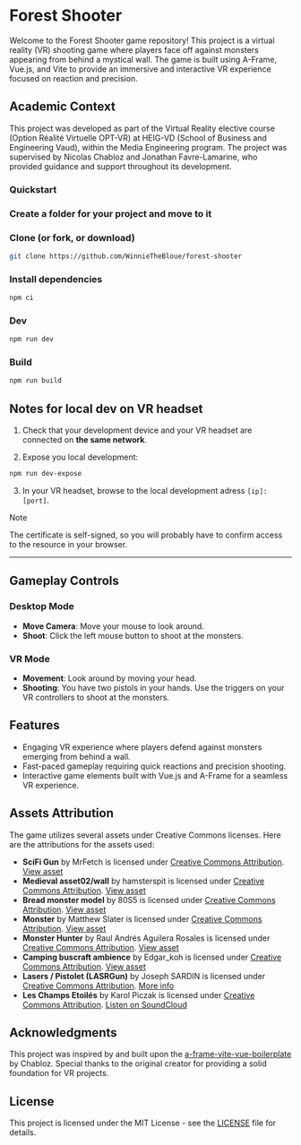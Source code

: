 # Forest Shooter

Welcome to the Forest Shooter game repository! This project is a virtual reality (VR) shooting game where players face off against monsters appearing from behind a mystical wall. The game is built using A-Frame, Vue.js, and Vite to provide an immersive and interactive VR experience focused on reaction and precision.

## Academic Context

This project was developed as part of the Virtual Reality elective course (Option Réalité Virtuelle OPT-VR) at HEIG-VD (School of Business and Engineering Vaud), within the Media Engineering program. The project was supervised by Nicolas Chabloz and Jonathan Favre-Lamarine, who provided guidance and support throughout its development.

### Quickstart

### Create a folder for your project and move to it

### Clone (or fork, or download)

```sh
git clone https://github.com/WinnieTheBloue/forest-shooter
```

### Install dependencies

```sh
npm ci
```

### Dev

```sh
npm run dev
```

### Build

```sh
npm run build
```

## Notes for local dev on VR headset

1. Check that your development device and your VR headset are connected on **the same network**.

2. Expose you local development:

```sh
npm run dev-expose
```

3. In your VR headset, browse to the local development adress `[ip]:[port]`.

> [!NOTE]
> The certificate is self-signed, so you will probably have to confirm access to the resource in your browser.

---

## Gameplay Controls

### Desktop Mode

- **Move Camera**: Move your mouse to look around.
- **Shoot**: Click the left mouse button to shoot at the monsters.

### VR Mode

- **Movement**: Look around by moving your head.
- **Shooting**: You have two pistols in your hands. Use the triggers on your VR controllers to shoot at the monsters.

## Features

- Engaging VR experience where players defend against monsters emerging from behind a wall.
- Fast-paced gameplay requiring quick reactions and precision shooting.
- Interactive game elements built with Vue.js and A-Frame for a seamless VR experience.

## Assets Attribution

The game utilizes several assets under Creative Commons licenses. Here are the attributions for the assets used:

- **SciFi Gun** by MrFetch is licensed under [Creative Commons Attribution](http://creativecommons.org/licenses/by/4.0/). [View asset](https://skfb.ly/DHNN)
- **Medieval asset02/wall** by hamsterspit is licensed under [Creative Commons Attribution](http://creativecommons.org/licenses/by/4.0/). [View asset](https://skfb.ly/69JQZ)
- **Bread monster model** by 80S5 is licensed under [Creative Commons Attribution](http://creativecommons.org/licenses/by/4.0/). [View asset](https://skfb.ly/oIGvY)
- **Monster** by Matthew Slater is licensed under [Creative Commons Attribution](http://creativecommons.org/licenses/by/4.0/). [View asset](https://skfb.ly/oruOv)
- **Monster Hunter** by Raul Andrés Aguilera Rosales is licensed under [Creative Commons Attribution](http://creativecommons.org/licenses/by/4.0/). [View asset](https://skfb.ly/69qv6)
- **Camping buscraft ambience** by Edgar_koh is licensed under [Creative Commons Attribution](http://creativecommons.org/licenses/by/4.0/). [View asset](https://skfb.ly/6V9Ru)
- **Lasers / Pistolet (LASRGun)** by Joseph SARDIN is licensed under [Creative Commons Attribution](https://creativecommons.org/licenses/by/3.0/deed.fr). [More info](https://www.libertivi.com/lelabodubruiteur_124)
- **Les Champs Etoilés** by Karol Piczak is licensed under [Creative Commons Attribution](https://creativecommons.org/licenses/by/3.0/deed.fr). [Listen on SoundCloud](https://soundcloud.com/karol-piczak)

## Acknowledgments

This project was inspired by and built upon the [a-frame-vite-vue-boilerplate](https://github.com/Chabloz/a-frame-vite-vue-boilerplate) by Chabloz. Special thanks to the original creator for providing a solid foundation for VR projects.

## License

This project is licensed under the MIT License - see the [LICENSE](LICENSE) file for details.
